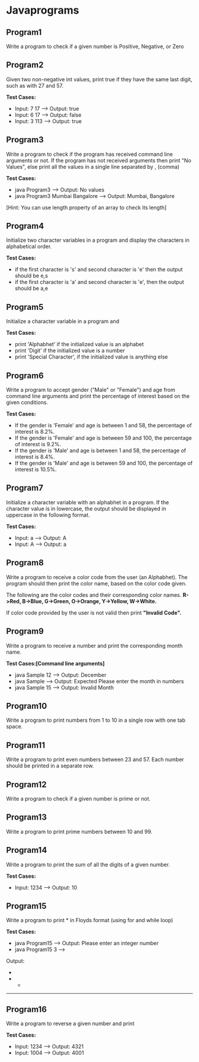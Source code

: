 # Javaprograms
## Program1
Write a program to check if a given number is Positive, Negative, or Zero
## Program2
Given two non-negative int values, print true if they have the same last digit, such as with 27 and 57.

**Test Cases:**
- Input: 7 17  --> Output: true
- Input: 6 17  --> Output: false
- Input: 3 113 --> Output: true
## Program3
Write a program to check if the program has received command line arguments or not. If the program has not received arguments then print "No Values", else print all the values in a single line separated by , (comma)

**Test Cases:**
- java Program3  --> Output: No values
- java Program3 Mumbai Bangalore  --> Output: Mumbai, Bangalore


[Hint: You can use length property of an array to check its length]
## Program4
Initialize two character variables in a program and display the characters in alphabetical order.

**Test Cases:**
- if the first character is 's' and second character is 'e' then the output should be e,s
- if the first character is 'a' and second character is 'e', then the output should be a,e
## Program5
Initialize a character variable in a program and

**Test Cases:**
- print 'Alphabhet' if the initialized value is an alphabet
- print 'Digit' if the initialized value is a number
- print 'Special Character', if the initialized value is anything else
## Program6
Write a program to accept gender ("Male" or "Female") and age from command line arguments and print the percentage of interest based on the given conditions.

**Test Cases:**
- If the gender is 'Female' and age is between 1 and 58, the percentage of interest is 8.2%.
- If the gender is 'Female' and age is between 59 and 100, the percentage of interest is 9.2%.
- If the gender is 'Male' and age is between 1 and 58, the percentage of interest is 8.4%.
- If the gender is 'Male' and age is between 59 and 100, the percentage of interest is 10.5%.
## Program7
Initialize a character variable with an alphabhet in a program. If the character value is in lowercase, the output should be displayed in uppercase in the following format.

**Test Cases:**
- Input: a  --> Output: A
- Input: A  --> Output: a
## Program8
Write a program to receive a color code from the user (an Alphabhet). The program should then print the color name, based on the color code given.

The following are the color codes and their corresponding color names. **R->Red, B->Blue, G->Green, O->Orange, Y->Yellow, W->White.**

If color code provided by the user is not valid then print **"Invalid Code".**
## Program9
Write a program to receive a number and print the corresponding month name.

**Test Cases:[Command line arguments]**
- java Sample 12  --> Output: December
- java Sample  --> Output: Expected Please enter the month in numbers
- java Sample 15 --> Output: Invalid Month
## Program10
Write a program to print numbers from 1 to 10 in a single row with one tab space.
## Program11
Write a program to print even numbers between 23 and 57. Each number should be printed in a separate row.
## Program12
Write a program to check if a given number is prime or not.
## Program13
Write a program to print prime numbers between 10 and 99.
## Program14
Write a program to print the sum of all the digits of a given number.

**Test Cases:**
- Input: 1234  --> Output: 10
## Program15
Write a program to print * in Floyds format (using for and while loop)

**Test Cases:**
- java Program15  --> Output: Please enter an integer number
- java Program15 3   -->

Output: 

*

* *

* * *
## Program16
Write a program to reverse a given number and print

**Test Cases:**
- Input: 1234  --> Output: 4321
- Input: 1004  --> Output: 4001

